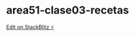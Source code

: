 # area51-clase03-recetas

[Edit on StackBlitz ⚡️](https://stackblitz.com/edit/area51-clase03-recetas)